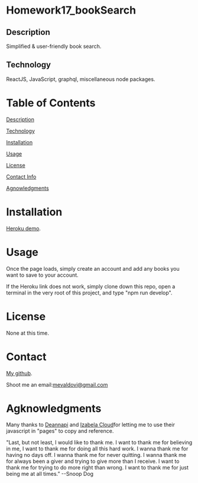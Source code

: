# Homework17_bookSearch

## Description
Simplified  & user-friendly book search.

## Technology 
ReactJS, JavaScript, graphql, miscellaneous node packages.

# Table of Contents
[Description](https://github.com/mevaldovi/Homework17_bookSearch#Description)

[Technology](https://github.com/mevaldovi/Homework17_bookSearch#Technology)

[Installation](https://github.com/mevaldovi/Homework17_bookSearch#Installation)


[Usage](https://github.com/mevaldovi/Homework17_bookSearch#Usage)


[License](https://github.com/mevaldovi/Homework17_bookSearch#License)


[Contact Info](https://github.com/mevaldovi/Homework17_bookSearch#Contact)


[Agnowledgments](https://github.com/mevaldovi/Homework17_bookSearch#Agknowledgments)

# Installation
[Heroku demo](https://book-serach-engine-mv.herokuapp.com/). 

# Usage
Once the page loads, simply create an account and add any books you want to save to your account.

If the Heroku link does not work, simply clone down this repo, open a terminal in the very root of this project, and type "npm run develop".
# License
None at this time.
# Contact
[My github](https://github.com/mevaldovi).


Shoot me an email:[mevaldovi@gmail.com](mailto:mevaldovi@gmail.com)
# Agknowledgments

Many thanks to [Deannapi](https://github.com/deannapi/book-search-engine) and [Izabela Cloud](https://github.com/izabelacloud)for letting me to use their javascript in "pages" to copy and reference.

"Last, but not least, I would like to thank me. I want to thank me for believing in me, I want to thank me for doing all this hard work. I wanna thank me for having no days off. I wanna thank me for never quitting. I wanna thank me for always been a giver and trying to give more than I receive. I want to thank me for trying to do more right than wrong. I want to thank me for just being me at all times.” --Snoop Dog


